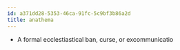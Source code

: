 ```yaml
---
id: a371dd28-5353-46ca-91fc-5c9bf3b86a2d
title: anathema
---
```


-   A formal ecclestiastical ban, curse, or excommunicatio
